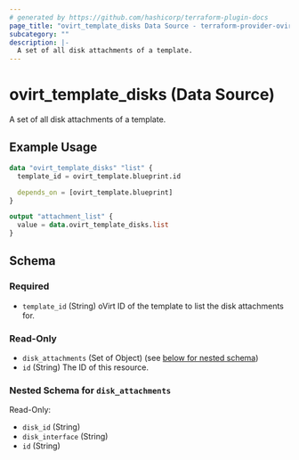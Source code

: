 ```yaml
---
# generated by https://github.com/hashicorp/terraform-plugin-docs
page_title: "ovirt_template_disks Data Source - terraform-provider-ovirt"
subcategory: ""
description: |-
  A set of all disk attachments of a template.
---
```


# ovirt_template_disks (Data Source)

A set of all disk attachments of a template.

## Example Usage

```terraform
data "ovirt_template_disks" "list" {
  template_id = ovirt_template.blueprint.id

  depends_on = [ovirt_template.blueprint]
}

output "attachment_list" {
  value = data.ovirt_template_disks.list
}
```

<!-- schema generated by tfplugindocs -->
## Schema

### Required

- `template_id` (String) oVirt ID of the template to list the disk attachments for.

### Read-Only

- `disk_attachments` (Set of Object) (see [below for nested schema](#nestedatt--disk_attachments))
- `id` (String) The ID of this resource.

<a id="nestedatt--disk_attachments"></a>
### Nested Schema for `disk_attachments`

Read-Only:

- `disk_id` (String)
- `disk_interface` (String)
- `id` (String)


